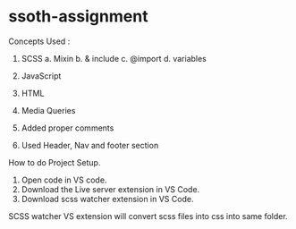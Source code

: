 # ssoth-assignment

Concepts Used :

1. SCSS
  a. Mixin
  b. & include
  c. @import
  d. variables
  
2. JavaScript 
3. HTML 
4. Media Queries 
5. Added proper comments
6. Used Header, Nav and footer section


How to do Project Setup.
1. Open code in VS code.
2. Download the Live server extension in VS Code.
3. Download scss watcher extension in VS Code.

SCSS watcher VS extension will convert scss files into css into same folder.
